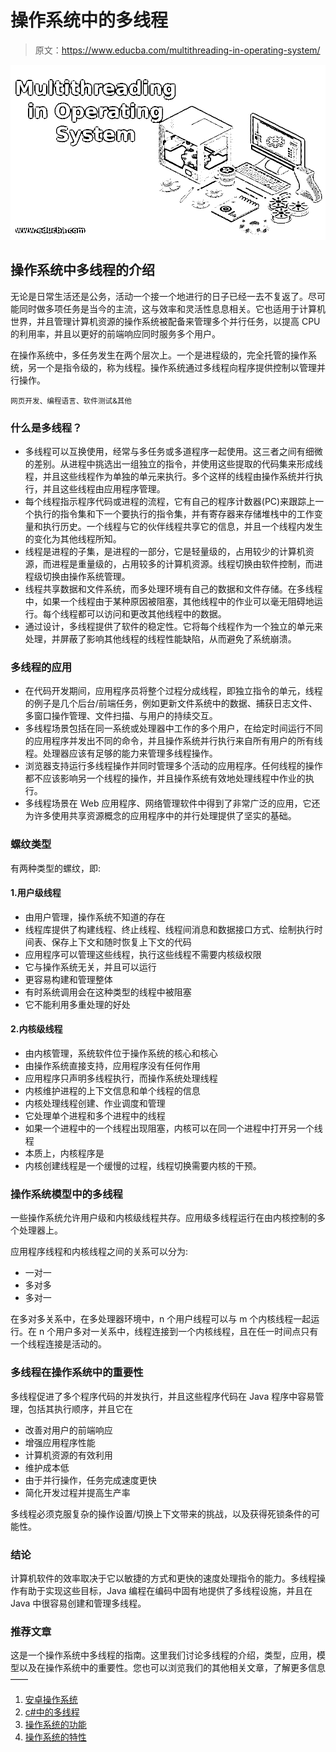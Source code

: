 # 操作系统中的多线程

> 原文：<https://www.educba.com/multithreading-in-operating-system/>

![Multithreading in Operating System](img/ada6764cd2e1083ea2c83f601c32d8ac.png)



## 操作系统中多线程的介绍

无论是日常生活还是公务，活动一个接一个地进行的日子已经一去不复返了。尽可能同时做多项任务是当今的主流，这与效率和灵活性息息相关。它也适用于计算机世界，并且管理计算机资源的操作系统被配备来管理多个并行任务，以提高 CPU 的利用率，并且以更好的前端响应同时服务多个用户。

在操作系统中，多任务发生在两个层次上。一个是进程级的，完全托管的操作系统，另一个是指令级的，称为线程。操作系统通过多线程向程序提供控制以管理并行操作。

<small>网页开发、编程语言、软件测试&其他</small>

### 什么是多线程？

*   多线程可以互换使用，经常与多任务或多道程序一起使用。这三者之间有细微的差别。从进程中挑选出一组独立的指令，并使用这些提取的代码集来形成线程，并且这些线程作为单独的单元来执行。多个这样的线程由操作系统并行执行，并且这些线程由应用程序管理。
*   每个线程指示程序代码或进程的流程，它有自己的程序计数器(PC)来跟踪上一个执行的指令集和下一个要执行的指令集，并有寄存器来存储堆栈中的工作变量和执行历史。一个线程与它的伙伴线程共享它的信息，并且一个线程内发生的变化为其他线程所知。
*   线程是进程的子集，是进程的一部分，它是轻量级的，占用较少的计算机资源，而进程是重量级的，占用较多的计算机资源。线程切换由软件控制，而进程级切换由操作系统管理。
*   线程共享数据和文件系统，而多处理环境有自己的数据和文件存储。在多线程中，如果一个线程由于某种原因被阻塞，其他线程中的作业可以毫无阻碍地运行。每个线程都可以访问和更改其他线程中的数据。
*   通过设计，多线程提供了软件的稳定性。它将每个线程作为一个独立的单元来处理，并屏蔽了影响其他线程的线程性能缺陷，从而避免了系统崩溃。

### 多线程的应用

*   在代码开发期间，应用程序员将整个过程分成线程，即独立指令的单元，线程的例子是几个后台/前端任务，例如更新文件系统中的数据、捕获日志文件、多窗口操作管理、文件扫描、与用户的持续交互。
*   多线程场景包括在同一系统或处理器中工作的多个用户，在给定时间运行不同的应用程序并发出不同的命令，并且操作系统并行执行来自所有用户的所有线程。处理器应该有足够的能力来管理多线程操作。
*   浏览器支持运行多线程操作并同时管理多个活动的应用程序。任何线程的操作都不应该影响另一个线程的操作，并且操作系统有效地处理线程中作业的执行。
*   多线程场景在 Web 应用程序、网络管理软件中得到了非常广泛的应用，它还为许多使用共享资源概念的应用程序中的并行处理提供了坚实的基础。

### 螺纹类型

有两种类型的螺纹，即:

#### 1.用户级线程

*   由用户管理，操作系统不知道的存在
*   线程库提供了构建线程、终止线程、线程间消息和数据接口方式、绘制执行时间表、保存上下文和随时恢复上下文的代码
*   应用程序可以管理这些线程，执行这些线程不需要内核级权限
*   它与操作系统无关，并且可以运行
*   更容易构建和管理整体
*   有时系统调用会在这种类型的线程中被阻塞
*   它不能利用多重处理的好处

#### 2.内核级线程

*   由内核管理，系统软件位于操作系统的核心和核心
*   由操作系统直接支持，应用程序没有任何作用
*   应用程序只声明多线程执行，而操作系统处理线程
*   内核维护进程的上下文信息和单个线程的信息
*   内核处理线程创建、作业调度和管理
*   它处理单个进程和多个进程中的线程
*   如果一个进程中的一个线程出现阻塞，内核可以在同一个进程中打开另一个线程
*   本质上，内核程序是
*   内核创建线程是一个缓慢的过程，线程切换需要内核的干预。

### 操作系统模型中的多线程

一些操作系统允许用户级和内核级线程共存。应用级多线程运行在由内核控制的多个处理器上。

应用程序线程和内核线程之间的关系可以分为:

*   一对一
*   多对多
*   多对一

在多对多关系中，在多处理器环境中，n 个用户线程可以与 m 个内核线程一起运行。在 n 个用户多对一关系中，线程连接到一个内核线程，且在任一时间点只有一个线程连接是活动的。

### 多线程在操作系统中的重要性

多线程促进了多个程序代码的并发执行，并且这些程序代码在 Java 程序中容易管理，包括其执行顺序，并且它在

*   改善对用户的前端响应
*   增强应用程序性能
*   计算机资源的有效利用
*   维护成本低
*   由于并行操作，任务完成速度更快
*   简化开发过程并提高生产率

多线程必须克服复杂的操作设置/切换上下文带来的挑战，以及获得死锁条件的可能性。

### 结论

计算机软件的效率取决于它以敏捷的方式和更快的速度处理指令的能力。多线程操作有助于实现这些目标，Java 编程在编码中固有地提供了多线程设施，并且在 Java 中很容易创建和管理多线程。

### 推荐文章

这是一个操作系统中多线程的指南。这里我们讨论多线程的介绍，类型，应用，模型以及在操作系统中的重要性。您也可以浏览我们的其他相关文章，了解更多信息——

1.  [安卓操作系统](https://www.educba.com/android-operating-system/)
2.  [c#中的多线程](https://www.educba.com/multithreading-in-c-sharp/)
3.  [操作系统的功能](https://www.educba.com/functions-of-operating-system/)
4.  [操作系统的特性](https://www.educba.com/features-of-operating-system/)





